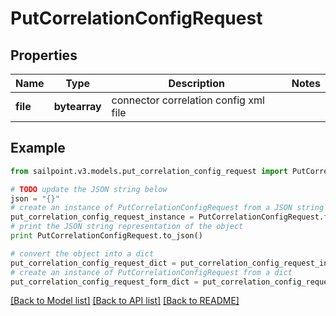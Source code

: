 # PutCorrelationConfigRequest


## Properties

Name | Type | Description | Notes
------------ | ------------- | ------------- | -------------
**file** | **bytearray** | connector correlation config xml file | 

## Example

```python
from sailpoint.v3.models.put_correlation_config_request import PutCorrelationConfigRequest

# TODO update the JSON string below
json = "{}"
# create an instance of PutCorrelationConfigRequest from a JSON string
put_correlation_config_request_instance = PutCorrelationConfigRequest.from_json(json)
# print the JSON string representation of the object
print PutCorrelationConfigRequest.to_json()

# convert the object into a dict
put_correlation_config_request_dict = put_correlation_config_request_instance.to_dict()
# create an instance of PutCorrelationConfigRequest from a dict
put_correlation_config_request_form_dict = put_correlation_config_request.from_dict(put_correlation_config_request_dict)
```
[[Back to Model list]](../README.md#documentation-for-models) [[Back to API list]](../README.md#documentation-for-api-endpoints) [[Back to README]](../README.md)


